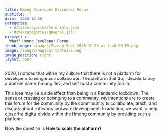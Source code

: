 ```yaml
---
title: Hmong Developer Discourse Forum
subtitle: ''
date: '2020-12-08'
categories:
  - data/categories/tutorials.json
  - data/categories/general.json
excerpt: >-
  What? Hmong Developer Forum
thumb_image: /images/Screen Shot 2020-12-08 at 9.48.06 PM.png
image: /images/magical-tortoise.png
image_position: right
layout: post
---
```

2020, I noticed that within my culture that there is not a platform for developers to mingle and collaborate. The platform that   So, I decide to buy a domain name, hmong.dev, and self host a community forum. 

This idea may be a side effect from being in a Pandemic lockdown. The sense of creating or belonging to a community. My intentions are to create this forum for the community by the commmunity to collaborate, teach, and discuss about software/hardware development. In addition, we want to help close the digital divide within the Hmong community by providing such a platform.

Now the question is **How to scale the platform?**